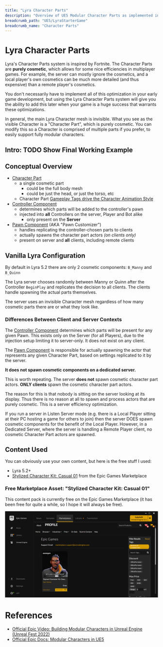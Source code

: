 ```yaml
---
title: "Lyra Character Parts"
description: "Overview of UE5 Modular Character Parts as implemented in Lyra Starter Game"
breadcrumb_path: "UE5/LyraStarterGame"
breadcrumb_name: "Character Parts"
---
```


# Lyra Character Parts

Lyra's Character Parts system is inspired by Fortnite.
The Character Parts are **purely cosmetic**, which allows for some nice efficiencies
in multiplayer games.  For example, the server can mostly ignore the cosmetics, and a local player's
own cosmetics can be much more detailed (and thus expensive) than a remote player's cosmetics.

You don't necessarily have to implement all of this optimization in your early game development,
but using the Lyra Character Parts system will give you the ability to add this later when your
game is a huge success that warrants these optimizations.

In general, the main Lyra Character mesh is invisible.
What you see as the visible Character is a "Character Part", which is purely cosmetic.
You can modify this so a Character is comprised of multiple parts if you prefer,
to easily support fully modular characters.


## Intro: TODO Show Final Working Example



## Conceptual Overview

- [Character Part](./CharacterPart)
  - a single cosmetic part
    - could be the full body mesh
    - could be just the head, or just the torso, etc
  - Character Part [Gameplay Tags drive the Character Animation Style](./CharacterPart#Animation)
- [Controller Component](./ControllerComponent)
  - determines which parts will be added to the controller's pawn
  - injected into **all** Controllers on the server, Player and Bot alike
    - only present on the **Server**
- [Pawn Component](./PawnComponent) (AKA "Pawn Customizer")
  - handles replicating the controller-chosen parts to clients
  - actually spawns the character part actors *(on clients only)*
  - present on server and **all** clients, including remote clients


## Vanilla Lyra Configuration

By default in Lyra 5.2 there are only 2 cosmetic components: `B_Manny` and `B_Quinn`

The Lyra server chooses randomly between Manny or Quinn
after the Controller `BeginPlay` and replicates the decision to all clients.
The clients handle spawning the actual parts themselves.

The server uses an invisible Character mesh regardless of
how many cosmetic parts there are or what they look like.


### Differences Between Client and Server Contexts

The [Controller Component](./ControllerComponent) determines which parts will be present
for any given Pawn.  This exists only on the Server (for all Players),
due to the injection setup limiting it to server-only.
It does not exist on any client.

The [Pawn Component](./PawnComponent) is responsible for actually spawning the actor
that represents any given Character Part, based on settings replicated to it by the server.

**It does not spawn cosmetic components on a dedicated server.**

This is worth repeating.
The server **does not** spawn cosmetic character part actors.
**ONLY clients** spawn the cosmetic character part actors.

The reason for this is that nobody is sitting on the server looking at its display.
Thus there is no reason at all to spawn and process actors that are purely cosmetic.
This is a server efficiency optimization.

If you run a server in Listen Server mode (e.g. there is a Local Player sitting at their
PC hosting a game for others to join) then the server DOES spawn cosmetic components
for the benefit of the Local Player.
However, in a Dedicated Server, where the server is handling a Remote Player client,
no cosmetic Character Part actors are spawned.


## Content Used

You can obviously use your own content, but here is the free stuff I used:

- Lyra 5.2+
- [Stylized Character Kit: Casual 01](https://www.unrealengine.com/marketplace/en-US/product/stylized-male-character-kit-casual) from the Epic Games Marketplace


### Free Marketplace Asset: "Stylized Character Kit: Casual 01"

This content pack is currently free on the Epic Games Marketplace (it has been free for quite a while, so I hope
it will always be free).

[![Free Modular Character on Epic Games Marketplace](./screenshots/EGMP-ModularCharacter.png)](https://www.unrealengine.com/marketplace/en-US/product/stylized-male-character-kit-casual)


# References

- [Official Epic Video: Building Modular Characters in Unreal Engine (Unreal Fest 2022)](https://youtu.be/7IUpa3Pxqug)
- [Official Epic Docs: Modular Characters in UE5](https://docs.unrealengine.com/5.0/en-US/modular-characters-in-unreal-engine/)

